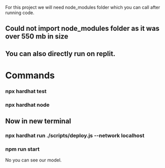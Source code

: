 For this project we will need node_modules folder which you can call after running code.
## Could not import node_modules folder as it was over 550 mb in size
## You can also directly run on replit.


# Commands
###  npx hardhat test
### npx hardhat node
 ## Now in new terminal 
### npx hardhat run ./scripts/deploy.js --network localhost
### npm run start

No you can see our model.
